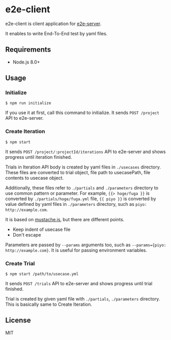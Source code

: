 e2e-client
==========

e2e-client is client application for [e2e-server](https://github.com/urahiroshi/e2e-server).

It enables to write End-To-End test by yaml files.

## Requirements

- Node.js 8.0+

## Usage

### Initialize

```
$ npm run initialize
```

If you use it at first, call this command to initialize.
It sends `POST /project` API to e2e-server.

### Create Iteration

```
$ npm start
```

It sends `POST /project/:projectId/iterations` API to e2e-server and shows progress until iteration finished.

Trials in Iteration API body is created by yaml files in `./usecases` directory.
These files are converted to trial object, file path to usecasePath, file contents to usecase object.

Additionally, these files refer to `./partials` and `./parameters` directory to use common pattern or parameter.
For example, `{{> hoge/fuga }}` is converted by `./partials/hoge/fuga.yml` file, `{{ piyo }}` is converted by value defined by yaml files in `./parameters` directory, such as `piyo: http://example.com`.

It is based on [mustache.js](https://github.com/janl/mustache.js/), but there are different points.

- Keep indent of usecase file
- Don't escape

Parameters are passed by `--params` arguments too, such as `--params={piyo: http://example.com}`. It is useful for passing environment variables.

### Create Trial

```
$ npm start /path/to/usecase.yml
```

It sends `POST /trials` API to e2e-server and shows progress until trial finished.

Trial is created by given yaml file with `./partials`, `./parameters` directory. This is basically same to Create Iteration.

## License

MIT

